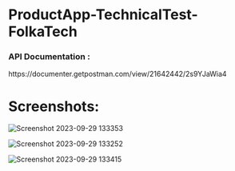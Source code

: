 # ProductApp-TechnicalTest-FolkaTech
<h3>API Documentation : </h3>
https://documenter.getpostman.com/view/21642442/2s9YJaWia4

<h1>Screenshots:</h1>

![Screenshot 2023-09-29 133353](https://github.com/reihanms/ProductApp-TechnicalTest-FolkaTech/assets/88180616/555982d2-f1b7-4bbe-ab51-1a457c866c65)

![Screenshot 2023-09-29 133252](https://github.com/reihanms/ProductApp-TechnicalTest-FolkaTech/assets/88180616/dcc6096f-b982-41f3-9b91-6cd7384a23a0)

![Screenshot 2023-09-29 133415](https://github.com/reihanms/ProductApp-TechnicalTest-FolkaTech/assets/88180616/66371ebd-5802-4d66-a32d-592a6ba7f8a8)
